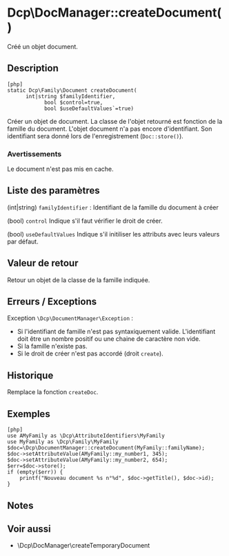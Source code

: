 # Dcp\DocManager::createDocument() 

<div class="short-description">
Créé un objet document.
</div>
<!--
<div class="applicability">
Obsolète depuis #.#.#
</div>
-->

## Description 

    [php]
    static Dcp\Family\Document createDocument(
          int|string $familyIdentifier,
                bool $control=true,
                bool $useDefaultValues`=true) 

Créer un objet de document. La classe de l'objet retourné est fonction de la
famille du document. L'objet document n'a pas encore d'identifiant. Son
identifiant sera donné lors de l'enregistrement (`Doc::store()`).

### Avertissements 

Le document n'est pas mis en cache.

## Liste des paramètres 


(int|string) `familyIdentifier`
:   Identifiant de la famille du document à créer

(bool) `control`
    Indique s'il faut vérifier le droit de créer. 
    
(bool) `useDefaultValues`
    Indique s'il initiliser les attributs avec leurs valeurs par défaut.


## Valeur de retour 

Retour un objet de la classe de la famille indiquée.


## Erreurs / Exceptions 

Exception `\Dcp\DocumentManager\Exception` :

*    Si l'identifiant de famille n'est     pas syntaxiquement valide.
    L'identifiant doit être un nombre positif ou une  chaine de caractère non
    vide.
*   Si la famille n'existe pas.
*   Si le droit de créer n'est pas accordé (droit `create`). 



## Historique 

Remplace la fonction `createDoc`.

## Exemples 

    [php]
    use AMyFamily as \Dcp\AttributeIdentifiers\MyFamily
    use MyFamily as \Dcp\Family\MyFamily
    $doc=\Dcp\DocumentManager::createDocument(MyFamily::familyName);
    $doc->setAttributeValue(AMyFamily::my_number1, 345);
    $doc->setAttributeValue(AMyFamily::my_number2, 654);
    $err=$doc->store();
    if (empty($err)) {
        printf("Nouveau document %s n°%d", $doc->getTitle(), $doc->id);
    }

## Notes 



## Voir aussi 

*   \Dcp\DocManager\createTemporaryDocument
